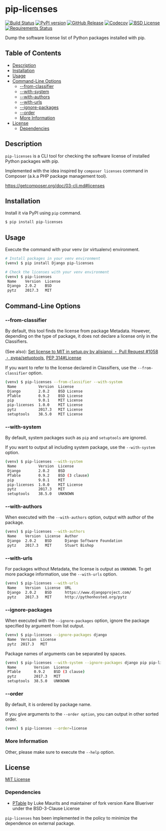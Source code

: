 # pip-licenses

[![Build Status](https://travis-ci.org/raimon49/pip-licenses.svg?branch=master)](https://travis-ci.org/raimon49/pip-licenses) [![PyPI version](https://badge.fury.io/py/pip-licenses.svg)](https://badge.fury.io/py/pip-licenses) [![GitHub Release](https://img.shields.io/github/release/raimon49/pip-licenses.svg)](https://github.com/raimon49/pip-licenses/releases) [![Codecov](https://codecov.io/gh/raimon49/pip-licenses/branch/master/graph/badge.svg)](https://codecov.io/gh/raimon49/pip-licenses) [![BSD License](http://img.shields.io/badge/license-MIT-green.svg)](https://github.com/raimon49/pip-licenses/blob/master/LICENSE) [![Requirements Status](https://requires.io/github/raimon49/pip-licenses/requirements.svg?branch=master)](https://requires.io/github/raimon49/pip-licenses/requirements/?branch=master)

Dump the software license list of Python packages installed with pip.

## Table of Contents

* [Description](#description)
* [Installation](#installation)
* [Usage](#usage)
* [Command\-Line Options](#command-line-options)
    * [\-\-from\-classifier](#--from-classifier)
    * [\-\-with\-system](#--with-system)
    * [\-\-with\-authors](#--with-authors)
    * [\-\-with\-urls](#--with-urls)
    * [\-\-ignore\-packages](#--ignore-packages)
    * [\-\-order](#--order)
    * [More Information](#more-information)
* [License](#license)
    * [Dependencies](#dependencies)

## Description

`pip-licenses` is a CLI tool for checking the software license of installed Python packages with pip.

Implemented with the idea inspired by `composer licenses` command in Composer (a.k.a PHP package management tool).

https://getcomposer.org/doc/03-cli.md#licenses

## Installation

Install it via PyPI using `pip` command.

```bash
$ pip install pip-licenses
```

## Usage

Execute the command with your venv (or virtualenv) environment.

```bash
# Install packages in your venv environment
(venv) $ pip install Django pip-licenses

# Check the licenses with your venv environment
(venv) $ pip-licenses
 Name    Version  License
 Django  2.0.2    BSD
 pytz    2017.3   MIT
```

## Command-Line Options

### --from-classifier

By default, this tool finds the license from package Metadata. However, depending on the type of package, it does not declare a license only in the Classifiers.

(See also): [Set license to MIT in setup.py by alisianoi ・ Pull Request #1058 ・ pypa/setuptools](https://github.com/pypa/setuptools/pull/1058), [PEP 314\#License](https://www.python.org/dev/peps/pep-0314/#license)

If you want to refer to the license declared in Classifiers, use the `--from-classifier` option.

```bash
(venv) $ pip-licenses --from-classifier --with-system
 Name          Version  License
 Django        2.0.2    BSD License
 PTable        0.9.2    BSD License
 pip           9.0.1    MIT License
 pip-licenses  1.0.0    MIT License
 pytz          2017.3   MIT License
 setuptools    38.5.0   MIT License
```

### --with-system

By default, system packages such as `pip` and `setuptools` are ignored.

If you want to output all including system package, use the `--with-system` option.

```bash
(venv) $ pip-licenses --with-system
 Name          Version  License
 Django        2.0.2    BSD
 PTable        0.9.2    BSD (3 clause)
 pip           9.0.1    MIT
 pip-licenses  1.0.0    MIT License
 pytz          2017.3   MIT
 setuptools    38.5.0   UNKNOWN
```

### --with-authors

When executed with the `--with-authors` option, output with author of the package.

```bash
(venv) $ pip-licenses --with-authors
 Name    Version  License  Author
 Django  2.0.2    BSD      Django Software Foundation
 pytz    2017.3   MIT      Stuart Bishop
```

### --with-urls

For packages without Metadata, the license is output as `UNKNOWN`. To get more package information, use the `--with-urls` option.

```bash
(venv) $ pip-licenses --with-urls
 Name    Version  License  URL
 Django  2.0.2    BSD      https://www.djangoproject.com/
 pytz    2017.3   MIT      http://pythonhosted.org/pytz
```

### --ignore-packages

When executed with the `--ignore-packages` option, ignore the package specified by argument from list output.

```bash
(venv) $ pip-licenses --ignore-packages django
 Name  Version  License
 pytz  2017.3   MIT
```

Package names of arguments can be separated by spaces.

```bash
(venv) $ pip-licenses --with-system --ignore-packages django pip pip-licenses
 Name        Version  License
 PTable      0.9.2    BSD (3 clause)
 pytz        2017.3   MIT
 setuptools  38.5.0   UNKNOWN
```

### --order

By default, it is ordered by package name.

If you give arguments to the `--order option`, you can output in other sorted order.

```bash
(venv) $ pip-licenses --order=license
```

### More Information

Other, please make sure to execute the `--help` option.

## License

[MIT License](https://github.com/raimon49/pip-licenses/blob/master/LICENSE)

### Dependencies

* [PTable](https://pypi.python.org/pypi/PTable) by Luke Maurits and maintainer of fork version Kane Blueriver under the BSD-3-Clause License

`pip-licenses` has been implemented in the policy to minimize the dependence on external package.
